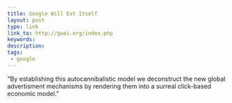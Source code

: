 ```yaml
---
title: Google Will Eat Itself
layout: post
type: link
link_to: http://gwei.org/index.php
keywords:
description:
tags:
 - google
---
```

"By establishing this autocannibalistic model we deconstruct the new global advertisment mechanisms by rendering them into a surreal click-based economic model."